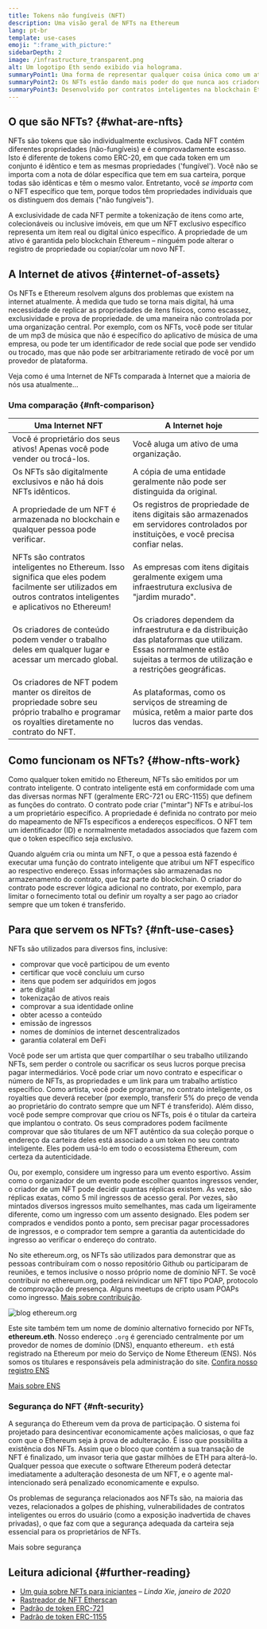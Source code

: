 ```yaml
---
title: Tokens não fungíveis (NFT)
description: Uma visão geral de NFTs na Ethereum
lang: pt-br
template: use-cases
emoji: ":frame_with_picture:"
sidebarDepth: 2
image: /infrastructure_transparent.png
alt: Um logotipo Eth sendo exibido via holograma.
summaryPoint1: Uma forma de representar qualquer coisa única como um ativo baseado no Ethereum.
summaryPoint2: Os NFTs estão dando mais poder do que nunca aos criadores de conteúdo.
summaryPoint3: Desenvolvido por contratos inteligentes na blockchain Ethereum.
---
```


## O que são NFTs? {#what-are-nfts}

NFTs são tokens que são individualmente exclusivos. Cada NFT contém diferentes propriedades (não-fungíveis) e é comprovadamente escasso. Isto é diferente de tokens como ERC-20, em que cada token em um conjunto é idêntico e tem as mesmas propriedades ('fungível'). Você não se importa com a nota de dólar específica que tem em sua carteira, porque todas são idênticas e têm o mesmo valor. Entretanto, você _se importa_ com o NFT específico que tem, porque todos têm propriedades individuais que os distinguem dos demais ("não fungíveis").

A exclusividade de cada NFT permite a tokenização de itens como arte, colecionáveis ou inclusive imóveis, em que um NFT exclusivo específico representa um item real ou digital único específico. A propriedade de um ativo é garantida pelo blockchain Ethereum – ninguém pode alterar o registro de propriedade ou copiar/colar um novo NFT.

<YouTube id="Xdkkux6OxfM" />

## A Internet de ativos {#internet-of-assets}

Os NFTs e Ethereum resolvem alguns dos problemas que existem na internet atualmente. À medida que tudo se torna mais digital, há uma necessidade de replicar as propriedades de itens físicos, como escassez, exclusividade e prova de propriedade. de uma maneira não controlada por uma organização central. Por exemplo, com os NFTs, você pode ser titular de um mp3 de música que não é específico do aplicativo de música de uma empresa, ou pode ter um identificador de rede social que pode ser vendido ou trocado, mas que não pode ser arbitrariamente retirado de você por um provedor de plataforma.

Veja como é uma Internet de NFTs comparada à Internet que a maioria de nós usa atualmente...

### Uma comparação {#nft-comparison}

| Uma Internet NFT                                                                                                                                                 | A Internet hoje                                                                                                                                                             |
| ---------------------------------------------------------------------------------------------------------------------------------------------------------------- | --------------------------------------------------------------------------------------------------------------------------------------------------------------------------- |
| Você é proprietário dos seus ativos! Apenas você pode vender ou trocá-los.                                                                                       | Você aluga um ativo de uma organização.                                                                                                                                     |
| Os NFTs são digitalmente exclusivos e não há dois NFTs idênticos.                                                                                                | A cópia de uma entidade geralmente não pode ser distinguida da original.                                                                                                    |
| A propriedade de um NFT é armazenada no blockchain e qualquer pessoa pode verificar.                                                                             | Os registros de propriedade de itens digitais são armazenados em servidores controlados por instituições, e você precisa confiar nelas.                                     |
| NFTs são contratos inteligentes no Ethereum. Isso significa que eles podem facilmente ser utilizados em outros contratos inteligentes e aplicativos no Ethereum! | As empresas com itens digitais geralmente exigem uma infraestrutura exclusiva de "jardim murado".                                                                           |
| Os criadores de conteúdo podem vender o trabalho deles em qualquer lugar e acessar um mercado global.                                                            | Os criadores dependem da infraestrutura e da distribuição das plataformas que utilizam. Essas normalmente estão sujeitas a termos de utilização e a restrições geográficas. |
| Os criadores de NFT podem manter os direitos de propriedade sobre seu próprio trabalho e programar os royalties diretamente no contrato do NFT.                  | As plataformas, como os serviços de streaming de música, retêm a maior parte dos lucros das vendas.                                                                         |

## Como funcionam os NFTs? {#how-nfts-work}

Como qualquer token emitido no Ethereum, NFTs são emitidos por um contrato inteligente. O contrato inteligente está em conformidade com uma das diversas normas NFT (geralmente ERC-721 ou ERC-1155) que definem as funções do contrato. O contrato pode criar ("mintar") NFTs e atribuí-los a um proprietário específico. A propriedade é definida no contrato por meio do mapeamento de NFTs específicos a endereços específicos. O NFT tem um identificador (ID) e normalmente metadados associados que fazem com que o token específico seja exclusivo.

Quando alguém cria ou minta um NFT, o que a pessoa está fazendo é executar uma função do contrato inteligente que atribui um NFT específico ao respectivo endereço. Essas informações são armazenadas no armazenamento do contrato, que faz parte do blockchain. O criador do contrato pode escrever lógica adicional no contrato, por exemplo, para limitar o fornecimento total ou definir um royalty a ser pago ao criador sempre que um token é transferido.

## Para que servem os NFTs? {#nft-use-cases}

NFTs são utilizados para diversos fins, inclusive:

- comprovar que você participou de um evento
- certificar que você concluiu um curso
- itens que podem ser adquiridos em jogos
- arte digital
- tokenização de ativos reais
- comprovar a sua identidade online
- obter acesso a conteúdo
- emissão de ingressos
- nomes de domínios de internet descentralizados
- garantia colateral em DeFi

Você pode ser um artista que quer compartilhar o seu trabalho utilizando NFTs, sem perder o controle ou sacrificar os seus lucros porque precisa pagar intermediários. Você pode criar um novo contrato e especificar o número de NFTs, as propriedades e um link para um trabalho artístico específico. Como artista, você pode programar, no contrato inteligente, os royalties que deverá receber (por exemplo, transferir 5% do preço de venda ao proprietário do contrato sempre que um NFT é transferido). Além disso, você pode sempre comprovar que criou os NFTs, pois é o titular da carteira que implantou o contrato. Os seus compradores podem facilmente comprovar que são titulares de um NFT autêntico da sua coleção porque o endereço da carteira deles está associado a um token no seu contrato inteligente. Eles podem usá-lo em todo o ecossistema Ethereum, com certeza da autenticidade.

Ou, por exemplo, considere um ingresso para um evento esportivo. Assim como o organizador de um evento pode escolher quantos ingressos vender, o criador de um NFT pode decidir quantas réplicas existem. Às vezes, são réplicas exatas, como 5 mil ingressos de acesso geral. Por vezes, são mintados diversos ingressos muito semelhantes, mas cada um ligeiramente diferente, como um ingresso com um assento designado. Eles podem ser comprados e vendidos ponto a ponto, sem precisar pagar processadores de ingressos, e o comprador tem sempre a garantia da autenticidade do ingresso ao verificar o endereço do contrato.

No site ethereum.org, os NFTs são utilizados para demonstrar que as pessoas contribuíram com o nosso repositório Github ou participaram de reuniões, e temos inclusive o nosso próprio nome de domínio NFT. Se você contribuir no ethereum.org, poderá reivindicar um NFT tipo POAP, protocolo de comprovação de presença. Alguns meetups de cripto usam POAPs como ingresso. [Mais sobre contribuição](/contributing/#poap).

![blog ethereum.org](./poap.png)

Este site também tem um nome de domínio alternativo fornecido por NFTs, **ethereum.eth**. Nosso endereço `.org` é gerenciado centralmente por um provedor de nomes de domínio (DNS), enquanto ethereum`. eth` está registrado na Ethereum por meio do Serviço de Nome Ethereum (ENS). Nós somos os titulares e responsáveis pela administração do site. [Confira nosso registro ENS](https://app.ens.domains/name/ethereum.eth)

[Mais sobre ENS](https://app.ens.domains)

<Divider />

### Segurança do NFT {#nft-security}

A segurança do Ethereum vem da prova de participação. O sistema foi projetado para desincentivar economicamente ações maliciosas, o que faz com que o Ethereum seja à prova de adulteração. É isso que possibilita a existência dos NFTs. Assim que o bloco que contém a sua transação de NFT é finalizado, um invasor teria que gastar milhões de ETH para alterá-lo. Qualquer pessoa que execute o software Ethereum poderá detectar imediatamente a adulteração desonesta de um NFT, e o agente mal-intencionado será penalizado economicamente e expulso.

Os problemas de segurança relacionados aos NFTs são, na maioria das vezes, relacionados a golpes de phishing, vulnerabilidades de contratos inteligentes ou erros do usuário (como a exposição inadvertida de chaves privadas), o que faz com que a segurança adequada da carteira seja essencial para os proprietários de NFTs.

<ButtonLink to="/security/">
  Mais sobre segurança
</ButtonLink>

## Leitura adicional {#further-reading}

- [Um guia sobre NFTs para iniciantes](https://linda.mirror.xyz/df649d61efb92c910464a4e74ae213c4cab150b9cbcc4b7fb6090fc77881a95d) – _Linda Xie, janeiro de 2020_
- [Rastreador de NFT Etherscan](https://etherscan.io/nft-top-contracts)
- [Padrão de token ERC-721](/developers/docs/standards/tokens/erc-721/)
- [Padrão de token ERC-1155](/developers/docs/standards/tokens/erc-1155/)

<Divider />

<QuizWidget quizKey="nfts" />

